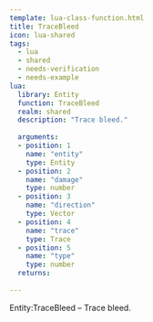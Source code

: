 ```yaml
---
template: lua-class-function.html
title: TraceBleed
icon: lua-shared
tags:
  - lua
  - shared
  - needs-verification
  - needs-example
lua:
  library: Entity
  function: TraceBleed
  realm: shared
  description: "Trace bleed."
  
  arguments:
  - position: 1
    name: "entity"
    type: Entity
  - position: 2
    name: "damage"
    type: number
  - position: 3
    name: "direction"
    type: Vector
  - position: 4
    name: "trace"
    type: Trace
  - position: 5
    name: "type"
    type: number
  returns:
    
---
```


<div class="lua__search__keywords">
Entity:TraceBleed &#x2013; Trace bleed.
</div>
